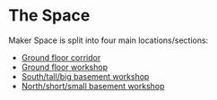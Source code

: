 # The Space

Maker Space is split into four main locations/sections:

- [Ground floor corridor](./ground_floor_corridor.md)
- [Ground floor workshop](./ground_floor_workshop.md)
- [South/tall/big basement workshop](./south_basement_workshop.md)
- [North/short/small basement workshop](./north_basement_workshop.md)
